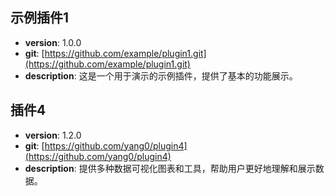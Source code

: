 ## 示例插件1

- **version**: 1.0.0
- **git**: [https://github.com/example/plugin1.git](https://github.com/example/plugin1.git)
- **description**: 这是一个用于演示的示例插件，提供了基本的功能展示。

## 插件4

- **version**: 1.2.0
- **git**: [https://github.com/yang0/plugin4](https://github.com/yang0/plugin4)
- **description**: 提供多种数据可视化图表和工具，帮助用户更好地理解和展示数据。
